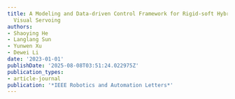 ```yaml
---
title: A Modeling and Data-driven Control Framework for Rigid-soft Hybrid Robot with
  Visual Servoing
authors:
- Shaoying He
- Langlang Sun
- Yunwen Xu
- Dewei Li
date: '2023-01-01'
publishDate: '2025-08-08T03:51:24.022975Z'
publication_types:
- article-journal
publication: '*IEEE Robotics and Automation Letters*'
---
```

